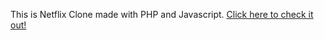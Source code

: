 This is Netflix Clone made with PHP and Javascript.
	[Click here to check it out!](https://netflix-clone-tirth.herokuapp.com)
